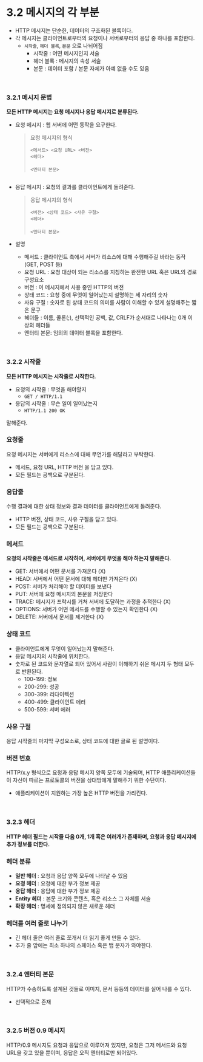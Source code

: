 # 3.2 메시지의 각 부분

- HTTP 메시지는 단순한, 데이터의 구조화된 블록이다.
- 각 메시지는 클라이언트로부터의 요청이나 서버로부터의 응답 중 하나를 포함한다.
  - `시작줄`, `헤더 블록`, `본문` 으로 나뉘어짐
    - 시작줄 : 어떤 메시지인지 서술
    - 헤더 블록 : 메시지의 속성 서술
    - 본문 : 데이터 포함 / 본문 자체가 아예 없을 수도 있음

<br>

### 3.2.1 메시지 문법
**모든 HTTP 메시지는 요청 메시지나 응답 메시지로 분류된다.**
- 요청 메시지 : 웹 서버에 어떤 동작을 요구한다.
    > 요청 메시지의 형식
    > ```
    > <메서드> <요청 URL> <버전>
    > <헤더>
    > ㅤ
    > <엔터티 본문>
    ```

- 응답 메시지 : 요청의 결과를 클라이언트에게 돌려준다.
    > 응답 메시지의 형식
    >```
    ><버전> <상태 코드> <사유 구절>
    ><헤더>
    >ㅤ
    ><엔터티 본문>
    >```

- 설명
  - 메서드 : 클라이언트 측에서 서버가 리소스에 대해 수행해주길 바라는 동작(GET, POST 등)
  - 요청 URL : 요청 대상이 되는 리소스를 지칭하는 완전한 URL 혹은 URL의 경로 구성요소
  - 버전 : 이 메시지에서 사용 중인 HTTP의 버전
  - 상태 코드 : 요청 중에 무엇이 일어났는지 설명하는 세 자리의 숫자
  - 사유 구절 : 숫자로 된 상태 코드의 의미를 사람이 이해할 수 있게 설명해주는 짧은 문구
  - 헤더들 : 이름, 콜론(;), 선택적인 공백, 값, CRLF가 순서대로 나타나는 0개 이상의 헤더들
  - 엔터티 본문: 임의의 데이터 블록을 포함한다.

<br>

### 3.2.2 시작줄

**모든 HTTP 메시지는 시작줄로 시작한다.**

- 요청의 시작줄 : 무엇을 해야할지
  - `GET / HTTP/1.1`
- 응답의 시작줄 : 무슨 일이 일어났는지
  - `HTTP/1.1 200 OK`

말해준다.

### 요청줄
요청 메시지는 서버에게 리소스에 대해 무언가를 해달라고 부탁한다.
- 메서드, 요청 URL, HTTP 버전 을 담고 있다.
- 모든 필드는 공백으로 구분된다.

### 응답줄
수행 결과에 대한 상태 정보와 결과 데이터를 클라이언트에게 돌려준다.
- HTTP 버전, 상태 코드, 사유 구절을 담고 있다.
- 모든 필드는 공백으로 구분된다.

### 메서드
**요청의 시작줄은 메서드로 시작하며, 서버에게 무엇을 해야 하는지 말해준다.**
- GET: 서버에서 어떤 문서를 가져온다 (X)
- HEAD: 서버에서 어떤 문서에 대해 헤더만 가져온다 (X)
- POST: 서버가 처리해야 할 데이터를 보낸다
- PUT: 서버에 요청 메시지의 본문을 저장한다
- TRACE: 메시지가 프락시를 거쳐 서버에 도달하는 과정을 추적한다 (X)
- OPTIONS: 서버가 어떤 메서드를 수행할 수 있는지 확인한다 (X)
- DELETE: 서버에서 문서를 제거한다 (X)


### 상태 코드
- 클라이언트에게 무엇이 일어났는지 말해준다.
- 응답 메시지의 시작줄에 위치한다.
- 숫자로 된 코드와 문자열로 되어 있어서 사람이 이해하기 쉬운 메시지 두 형태 모두로 반환된다.
  - 100-199: 정보
  - 200-299: 성공
  - 300-399: 리다이렉션
  - 400-499: 클라이언트 에러
  - 500-599: 서버 에러


### 사유 구절
응답 시작줄의 마지막 구성요소로, 상태 코드에 대한 글로 된 설명이다.

### 버전 번호
HTTP/x.y 형식으로 요청과 응답 메시지 양쪽 모두에 기술되며, HTTP 애플리케이션들이 자신이 따르는 프로토콜의 버전을 상대방에게 말해주기 위한 수단이다.
* 애플리케이션이 지원하는 가장 높은 HTTP 버전을 가리킨다.
  

<br>

### 3.2.3 헤더
**HTTP 헤더 필드는 시작줄 다음 0개, 1개 혹은 여러개가 존재하며, 요청과 응답 메시지에 추가 정보를 더한다.**

### 헤더 분류
- **일반 헤더**
: 요청과 응답 양쪽 모두에 나타날 수 있음
- **요청 헤더**
: 요청에 대한 부가 정보 제공
- **응답 헤더**
: 응답에 대한 부가 정보 제공
- **Entity 헤더**
: 본문 크기와 콘텐츠, 혹은 리소스 그 자체를 서술
- **확장 헤더**
: 명세에 정의되지 않은 새로운 헤더

### 헤더를 여러 줄로 나누기
- 긴 헤더 줄은 여러 줄로 쪼개서 더 읽기 좋게 만들 수 있다.
- 추가 줄 앞에는 최소 하나의 스페이스 혹은 탭 문자가 와야한다.

<br>

### 3.2.4 엔터티 본문
HTTP가 수송하도록 설계된 것들로 이미지, 문서 등등의 데이터를 실어 나를 수 있다.
- 선택적으로 존재

<br>

### 3.2.5 버전 0.9 메시지
HTTP/0.9 메시지도 요청과 응답으로 이루어져 있지만, 요청은 그저 메서드와 요청 URL을 갖고 있을 뿐이며, 응답은 오직 엔터티로만 되어있다.